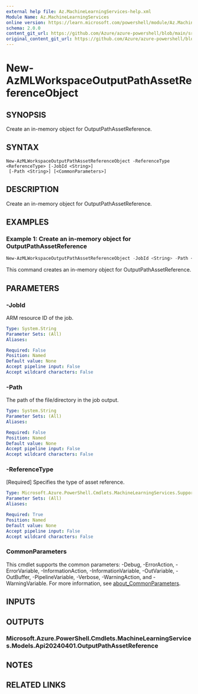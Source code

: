 ```yaml
---
external help file: Az.MachineLearningServices-help.xml
Module Name: Az.MachineLearningServices
online version: https://learn.microsoft.com/powershell/module/Az.MachineLearningServices/new-AzMLWorkspaceOutputPathAssetReferenceObject
schema: 2.0.0
content_git_url: https://github.com/Azure/azure-powershell/blob/main/src/MachineLearningServices/MachineLearningServices/help/New-AzMLWorkspaceOutputPathAssetReferenceObject.md
original_content_git_url: https://github.com/Azure/azure-powershell/blob/main/src/MachineLearningServices/MachineLearningServices/help/New-AzMLWorkspaceOutputPathAssetReferenceObject.md
---
```


# New-AzMLWorkspaceOutputPathAssetReferenceObject

## SYNOPSIS
Create an in-memory object for OutputPathAssetReference.

## SYNTAX

```
New-AzMLWorkspaceOutputPathAssetReferenceObject -ReferenceType <ReferenceType> [-JobId <String>]
 [-Path <String>] [<CommonParameters>]
```

## DESCRIPTION
Create an in-memory object for OutputPathAssetReference.

## EXAMPLES

### Example 1: Create an in-memory object for OutputPathAssetReference
```powershell
New-AzMLWorkspaceOutputPathAssetReferenceObject -JobId <String> -Path <String>
```

This command creates an in-memory object for OutputPathAssetReference.

## PARAMETERS

### -JobId
ARM resource ID of the job.

```yaml
Type: System.String
Parameter Sets: (All)
Aliases:

Required: False
Position: Named
Default value: None
Accept pipeline input: False
Accept wildcard characters: False
```

### -Path
The path of the file/directory in the job output.

```yaml
Type: System.String
Parameter Sets: (All)
Aliases:

Required: False
Position: Named
Default value: None
Accept pipeline input: False
Accept wildcard characters: False
```

### -ReferenceType
[Required] Specifies the type of asset reference.

```yaml
Type: Microsoft.Azure.PowerShell.Cmdlets.MachineLearningServices.Support.ReferenceType
Parameter Sets: (All)
Aliases:

Required: True
Position: Named
Default value: None
Accept pipeline input: False
Accept wildcard characters: False
```

### CommonParameters
This cmdlet supports the common parameters: -Debug, -ErrorAction, -ErrorVariable, -InformationAction, -InformationVariable, -OutVariable, -OutBuffer, -PipelineVariable, -Verbose, -WarningAction, and -WarningVariable. For more information, see [about_CommonParameters](http://go.microsoft.com/fwlink/?LinkID=113216).

## INPUTS

## OUTPUTS

### Microsoft.Azure.PowerShell.Cmdlets.MachineLearningServices.Models.Api20240401.OutputPathAssetReference

## NOTES

## RELATED LINKS
